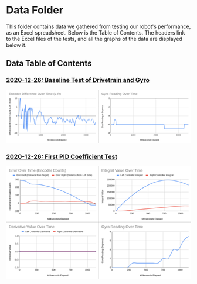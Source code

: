 # Data Folder

This folder contains data we gathered from testing our robot's performance, as an Excel spreadsheet. Below is the Table of Contents. The headers link to the Excel files of the tests, and all the graphs of the data are displayed below it.

## Data Table of Contents

### [2020-12-26: Baseline Test of Drivetrain and Gyro](2020-12-26-datalogLeftRight.xlsx)
![Graphs](2020-12-26-datalogLeftRight-graphs.png)

### [2020-12-26: First PID Coefficient Test](2020-12-26-firstPidTest.xlsx)
![Graphs](2020-12-26-firstPid-graphs.png)
